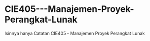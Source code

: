 # CIE405---Manajemen-Proyek-Perangkat-Lunak
Isinnya hanya Catatan CIE405 - Manajemen Proyek Perangkat Lunak
